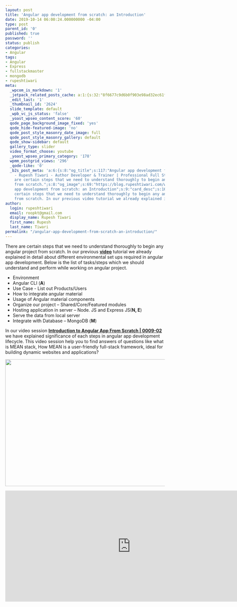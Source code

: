 ```yaml
---
layout: post
title: 'Angular app development from scratch: an Introduction'
date: 2019-10-14 06:00:24.000000000 -04:00
type: post
parent_id: '0'
published: true
password: ''
status: publish
categories:
- Angular
tags:
- Angular
- Express
- fullstackmaster
- mongodb
- rupeshtiwari
meta:
  _wpcom_is_markdown: '1'
  _jetpack_related_posts_cache: a:1:{s:32:"8f6677c9d6b0f903e98ad32ec61f8deb";a:2:{s:7:"expires";i:1610268100;s:7:"payload";a:3:{i:0;a:1:{s:2:"id";i:2651;}i:1;a:1:{s:2:"id";i:2630;}i:2;a:1:{s:2:"id";i:3465;}}}}
  _edit_last: '1'
  _thumbnail_id: '2624'
  slide_template: default
  _wpb_vc_js_status: 'false'
  _yoast_wpseo_content_score: '60'
  qode_page_background_image_fixed: 'yes'
  qode_hide-featured-image: 'no'
  qode_post_style_masonry_date_image: full
  qode_post_style_masonry_gallery: default
  qode_show-sidebar: default
  gallery_type: slider
  video_format_choose: youtube
  _yoast_wpseo_primary_category: '178'
  wpmm_postgrid_views: '296'
  _qode-like: '0'
  _b2s_post_meta: 'a:6:{s:8:"og_title";s:117:"Angular app development from scratch:
    - Rupesh Tiwari - Author Developer & Trainer | Professional Full Stack Training";s:7:"og_desc";s:104:"There
    are certain steps that we need to understand thoroughly to begin any angular project
    from scratch.";s:8:"og_image";s:69:"https://blog.rupeshtiwari.com/wp-content/uploads/2019/10/RUPESH-5.png";s:10:"card_title";s:53:"Angular
    app development from scratch: an Introduction";s:9:"card_desc";s:160:"There are
    certain steps that we need to understand thoroughly to begin any angular project
    from scratch. In our previous video tutorial we already explained in ";s:10:"card_image";s:69:"https://blog.rupeshtiwari.com/wp-content/uploads/2019/10/RUPESH-5.png";}'
author:
  login: rupeshtiwari
  email: roopkt@gmail.com
  display_name: Rupesh Tiwari
  first_name: Rupesh
  last_name: Tiwari
permalink: "/angular-app-development-from-scratch-an-introduction/"
---
```

<p>There are certain steps that we need to understand thoroughly to begin any angular project from scratch. In our previous <a href="https://www.youtube.com/watch?v=4b9xjzjY38c&amp;list=PLZed_adPqIJrl9pwlERGhU-RCNOtKqvyD&amp;index=2&amp;t=0s" target="_blank" rel="noopener noreferrer"><strong>video</strong></a> tutorial we already explained in detail about different environmental set ups required in angular app development. Below is the list of tasks/steps which we should understand and perform while working on angular project.</p>
<ul>
<li>Environment</li>
<li>Angular CLI (<strong>A</strong>)</li>
<li>Use Case - List out Products/Users</li>
<li>How to integrate angular material</li>
<li>Usage of Angular material components</li>
<li>Organize our project – Shared/Core/Featured modules</li>
<li>Hosting application in server – Node. JS and Express JS(<strong>N, E</strong>)</li>
<li>Serve the data from local server</li>
<li>Integrate with Database – MongoDB (<strong>M</strong>)</li>
</ul>
<p>In our video session <a href="https://www.youtube.com/watch?v=fReXlw6iekU&amp;list=PLZed_adPqIJrl9pwlERGhU-RCNOtKqvyD&amp;index=3&amp;t=0s" target="_blank" rel="noopener noreferrer"><strong>Introduction to Angular App From Scratch | 0009-02 </strong></a>we have explained significance of each steps in angular app development lifecycle. This video session help you to find answers of questions like what is MEAN stack, How MEAN is a user-friendly full-stack framework, ideal for building dynamic websites and applications?</p>
<p><img class="alignnone size-full wp-image-2623" src="{{ site.baseurl }}/assets/2019/10/OE-2.png" alt="" width="790" height="400" /></p>
<p><iframe src="https://www.youtube.com/embed/fReXlw6iekU" width="790" height="350" frameborder="0" allowfullscreen="allowfullscreen"><span data-mce-type="bookmark" style="display: inline-block; width: 0px; overflow: hidden; line-height: 0;" class="mce_SELRES_start">﻿</span></iframe></p>
